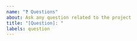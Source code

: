 ```yaml
---
name: "❓ Questions"
about: Ask any question related to the project
title: "[Question]: "
labels: question
---
```


<!-- ⚠️⚠️ Do Not Delete These Comments. ⚠️⚠️ -->
<!-- Read our Rules of Conduct: https://github.com/SVijayB/SteamViz/blob/master/.github/CODE_OF_CONDUCT.md -->
<!-- Please search existing issues to avoid creating duplicates. -->
<!--- Provide a general summary of your question in the Title above -->

<!-- Ask any question related to the project. -->

<!-- Before submitting, click on the preview tab to check your work so far-->
